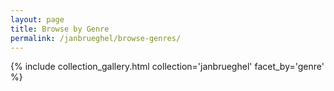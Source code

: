 ```yaml
---
layout: page
title: Browse by Genre
permalink: /janbrueghel/browse-genres/
---
```


{% include collection_gallery.html collection='janbrueghel' facet_by='genre' %}
